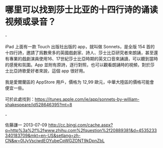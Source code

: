# 哪里可以找到莎士比亚的十四行诗的诵读视频或录音？

<div class="zm-editable-content clearfix">-<br><br>iPad 上面有一款 Touch 出版社出版的 app，就叫做 Sonnets，是全版 154 首的十四行詩，邀請了爲數衆多的英國戲劇家、詩人、莎士比亞研究者來朗誦，甚至還有專業的戲劇演員使用16、17世紀莎士比亞時期的英文口音來誦讀，可以聽到當時的感覺和氛圍。App 並附有原詩，逐行對照，也可以觀看朗誦時的視頻，對於莎士比亞詩歌愛好者來說，這個 app 很好用。<br><br>我是愛爾蘭區的 AppStore 用戶，價格为 12,99 歐元，中華大陸區的價格可能會便宜一些。<br><br>可於此處找到：<a href="https://itunes.apple.com/ie/app/sonnets-by-william-shakespeare/id528646395?mt=8" class=" external" target="_blank" rel="nofollow"><span class="invisible">https://</span><span class="visible">itunes.apple.com/ie/app</span><span class="invisible">/sonnets-by-william-shakespeare/id528646395?mt=8</span><span class="ellipsis"></span><i class="icon-external"></i></a><br><br>-</div>

佐藤謙一 2013-07-09 http://cc.bingj.com/cache.aspx?q=http%3a%2f%2fwww.zhihu.com%2fquestion%2f20889381&d=4535233340183709&mkt=en-US&setlang=zh-CN&w=0IJyVsciwdEOYubeCpWGZONT9kDpnZbL